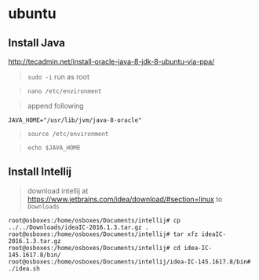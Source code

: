 # ubuntu

## Install Java

http://tecadmin.net/install-oracle-java-8-jdk-8-ubuntu-via-ppa/

> `sudo -i` run as root

> `nano /etc/environment`

> append following

```
JAVA_HOME="/usr/lib/jvm/java-8-oracle"
```

> `source /etc/environment`

> `echo $JAVA_HOME`

## Install Intellij

> download intellij at https://www.jetbrains.com/idea/download/#section=linux to `Downloads`

```
root@osboxes:/home/osboxes/Documents/intellij# cp ../../Downloads/ideaIC-2016.1.3.tar.gz .
root@osboxes:/home/osboxes/Documents/intellij# tar xfz ideaIC-2016.1.3.tar.gz 
root@osboxes:/home/osboxes/Documents/intellij# cd idea-IC-145.1617.8/bin/
root@osboxes:/home/osboxes/Documents/intellij/idea-IC-145.1617.8/bin# ./idea.sh
```
